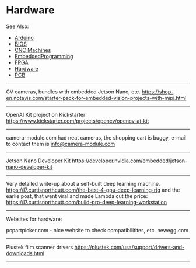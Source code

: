 # Hardware

See Also:

   - [Arduino](Arduino.md)
   - [BIOS](BIOS.md)  
   - [CNC Machines](CNC.md)
   - [EmbeddedProgramming](EmbeddedProgramming.md)
   - [FPGA](FPGA.md)
   - [Hardware](Hardware.md)
   - [PCB](PCB.md)

---

CV cameras, bundles with embedded Jetson Nano, etc.
https://shop-en.notavis.com/starter-pack-for-embedded-vision-projects-with-mipi.html

---

OpenAI Kit project on Kickstarter
https://www.kickstarter.com/projects/opencv/opencv-ai-kit

---

camera-module.com had neat cameras, the shopping cart is buggy,
e-mail to contact them is info@camera-module.com

---

Jetson Nano Developer Kit
https://developer.nvidia.com/embedded/jetson-nano-developer-kit

---

Very detailed write-up about a self-built deep learning machine.
https://l7.curtisnorthcutt.com/the-best-4-gpu-deep-learning-rig
and the earlie post, that went viral and made Lambda cut the price:
https://l7.curtisnorthcutt.com/build-pro-deep-learning-workstation

---

Websites for hardware:

pcpartpicker.com - nice website to check compatibilitites, etc.
newegg.com

---

Plustek film scanner drivers
https://plustek.com/usa/support/drivers-and-downloads.html

---